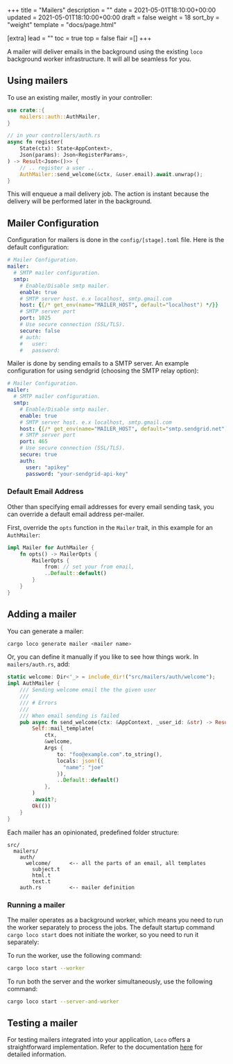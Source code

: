 +++
title = "Mailers"
description = ""
date = 2021-05-01T18:10:00+00:00
updated = 2021-05-01T18:10:00+00:00
draft = false
weight = 18
sort_by = "weight"
template = "docs/page.html"

[extra]
lead = ""
toc = true
top = false
flair =[]
+++

A mailer will deliver emails in the background using the existing `loco` background worker infrastructure. It will all be seamless for you.

## Using mailers

To use an existing mailer, mostly in your controller:

```rust
use crate::{
    mailers::auth::AuthMailer,
}

// in your controllers/auth.rs
async fn register(
    State(ctx): State<AppContext>,
    Json(params): Json<RegisterParams>,
) -> Result<Json<()>> {
    // .. register a user ..
    AuthMailer::send_welcome(&ctx, &user.email).await.unwrap();
}
```

This will enqueue a mail delivery job. The action is instant because the delivery will be performed later in the background.

## Mailer Configuration

Configuration for mailers is done in the `config/[stage].toml` file. Here is the default configuration: 

```yaml
# Mailer Configuration.
mailer:
  # SMTP mailer configuration.
  smtp:
    # Enable/Disable smtp mailer.
    enable: true
    # SMTP server host. e.x localhost, smtp.gmail.com
    host: {{/* get_env(name="MAILER_HOST", default="localhost") */}}
    # SMTP server port
    port: 1025
    # Use secure connection (SSL/TLS).
    secure: false
    # auth:
    #   user:
    #   password:
```

Mailer is done by sending emails to a SMTP server. An example configuration for using sendgrid (choosing the SMTP relay option):

```yaml
# Mailer Configuration.
mailer:
  # SMTP mailer configuration.
  smtp:
    # Enable/Disable smtp mailer.
    enable: true
    # SMTP server host. e.x localhost, smtp.gmail.com
    host: {{/* get_env(name="MAILER_HOST", default="smtp.sendgrid.net") */}}
    # SMTP server port
    port: 465
    # Use secure connection (SSL/TLS).
    secure: true
    auth:
      user: "apikey"
      password: "your-sendgrid-api-key"
```

### Default Email Address

Other than specifying email addresses for every email sending task, you can override a default email address per-mailer.

First, override the `opts` function in the `Mailer` trait, in this example for an `AuthMailer`:

```rust
impl Mailer for AuthMailer {
    fn opts() -> MailerOpts {
        MailerOpts {
            from: // set your from email,
            ..Default::default()
        }
    }
}
```

## Adding a mailer

You can generate a mailer:

```sh
cargo loco generate mailer <mailer name>
```

Or, you can define it manually if you like to see how things work. In `mailers/auth.rs`, add:

```rust
static welcome: Dir<'_> = include_dir!("src/mailers/auth/welcome");
impl AuthMailer {
    /// Sending welcome email the the given user
    ///
    /// # Errors
    ///
    /// When email sending is failed
    pub async fn send_welcome(ctx: &AppContext, _user_id: &str) -> Result<()> {
        Self::mail_template(
            ctx,
            &welcome,
            Args {
                to: "foo@example.com".to_string(),
                locals: json!({
                  "name": "joe"
                }),
                ..Default::default()
            },
        )
        .await?;
        Ok(())
    }
}
```

Each mailer has an opinionated, predefined folder structure:

```
src/
  mailers/
    auth/
      welcome/      <-- all the parts of an email, all templates
        subject.t
        html.t
        text.t
    auth.rs         <-- mailer definition
```

### Running a mailer
The mailer operates as a background worker, which means you need to run the worker separately to process the jobs. The default startup command `cargo loco start` does not initiate the worker, so you need to run it separately:

To run the worker, use the following command:
```bash
cargo loco start --worker
```

To run both the server and the worker simultaneously, use the following command:
```bash
cargo loco start --server-and-worker
```

## Testing a mailer

For testing mailers integrated into your application, `Loco` offers a straightforward implementation. Refer to the documentation [here](@/docs/testing/mailers.md) for detailed information.
